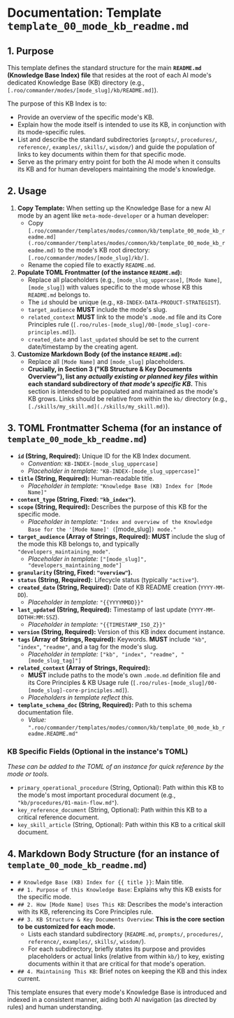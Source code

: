# Documentation: Template `template_00_mode_kb_readme.md`

## 1. Purpose

This template defines the standard structure for the main **`README.md` (Knowledge Base Index) file** that resides at the root of each AI mode's dedicated Knowledge Base (KB) directory (e.g., `[.roo/commander/modes/[mode_slug]/kb/README.md]`).

The purpose of this KB Index is to:
*   Provide an overview of the specific mode's KB.
*   Explain how the mode itself is intended to use its KB, in conjunction with its mode-specific rules.
*   List and describe the standard subdirectories (`prompts/`, `procedures/`, `reference/`, `examples/`, `skills/`, `wisdom/`) and guide the population of links to key documents within them for that specific mode.
*   Serve as the primary entry point for both the AI mode when it consults its KB and for human developers maintaining the mode's knowledge.

## 2. Usage

1.  **Copy Template:** When setting up the Knowledge Base for a new AI mode by an agent like `meta-mode-developer` or a human developer:
    *   Copy `[.roo/commander/templates/modes/common/kb/template_00_mode_kb_readme.md](.roo/commander/templates/modes/common/kb/template_00_mode_kb_readme.md)` to the mode's KB root directory: `[.roo/commander/modes/[mode_slug]/kb/]`.
    *   Rename the copied file to exactly `README.md`.
2.  **Populate TOML Frontmatter (of the instance `README.md`):**
    *   Replace all placeholders (e.g., `[mode_slug_uppercase]`, `[Mode Name]`, `[mode_slug]`) with values specific to the mode whose KB this `README.md` belongs to.
    *   The `id` should be unique (e.g., `KB-INDEX-DATA-PRODUCT-STRATEGIST`).
    *   `target_audience` **MUST** include the mode's slug.
    *   `related_context` **MUST** link to the mode's `.mode.md` file and its Core Principles rule (`[.roo/rules-[mode_slug]/00-[mode_slug]-core-principles.md]`).
    *   `created_date` and `last_updated` should be set to the current date/timestamp by the creating agent.
3.  **Customize Markdown Body (of the instance `README.md`):**
    *   Replace all `[Mode Name]` and `[mode_slug]` placeholders.
    *   **Crucially, in Section 3 ("KB Structure & Key Documents Overview"), list any *actually existing or planned key files* within each standard subdirectory of *that mode's specific KB*.** This section is intended to be populated and maintained as the mode's KB grows. Links should be relative from within the `kb/` directory (e.g., `[./skills/my_skill.md](./skills/my_skill.md)`).

## 3. TOML Frontmatter Schema (for an instance of `template_00_mode_kb_readme.md`)

*   **`id` (String, Required):** Unique ID for the KB Index document.
    *   *Convention:* `KB-INDEX-[mode_slug_uppercase]`
    *   *Placeholder in template:* `"KB-INDEX-[mode_slug_uppercase]"`
*   **`title` (String, Required):** Human-readable title.
    *   *Placeholder in template:* `"Knowledge Base (KB) Index for [Mode Name]"`
*   **`context_type` (String, Fixed: `"kb_index"`).**
*   **`scope` (String, Required):** Describes the purpose of this KB for the specific mode.
    *   *Placeholder in template:* `"Index and overview of the Knowledge Base for the '[Mode Name]' (`[mode_slug]`) mode."`
*   **`target_audience` (Array of Strings, Required):** **MUST** include the slug of the mode this KB belongs to, and typically `"developers_maintaining_mode"`.
    *   *Placeholder in template:* `["[mode_slug]", "developers_maintaining_mode"]`
*   **`granularity` (String, Fixed: `"overview"`).**
*   **`status` (String, Required):** Lifecycle status (typically `"active"`).
*   **`created_date` (String, Required):** Date of KB README creation (`YYYY-MM-DD`).
    *   *Placeholder in template:* `"{{YYYYMMDD}}"`
*   **`last_updated` (String, Required):** Timestamp of last update (`YYYY-MM-DDTHH:MM:SSZ`).
    *   *Placeholder in template:* `"{{TIMESTAMP_ISO_Z}}"`
*   **`version` (String, Required):** Version of this KB index document instance.
*   **`tags` (Array of Strings, Required):** Keywords. **MUST** include `"kb"`, `"index"`, `"readme"`, and a tag for the mode's slug.
    *   *Placeholder in template:* `["kb", "index", "readme", "[mode_slug_tag]"]`
*   **`related_context` (Array of Strings, Required):**
    *   **MUST** include paths to the mode's own `.mode.md` definition file and its Core Principles & KB Usage rule (`[.roo/rules-[mode_slug]/00-[mode_slug]-core-principles.md]`).
    *   *Placeholders in template reflect this.*
*   **`template_schema_doc` (String, Required):** Path to this schema documentation file.
    *   *Value:* `".roo/commander/templates/modes/common/kb/template_00_mode_kb_readme.README.md"`

### KB Specific Fields (Optional in the instance's TOML)
*These can be added to the TOML of an instance for quick reference by the mode or tools.*
*   `primary_operational_procedure` (String, Optional): Path within this KB to the mode's most important procedural document (e.g., `"kb/procedures/01-main-flow.md"`).
*   `key_reference_document` (String, Optional): Path within this KB to a critical reference document.
*   `key_skill_article` (String, Optional): Path within this KB to a critical skill document.

## 4. Markdown Body Structure (for an instance of `template_00_mode_kb_readme.md`)

*   `# Knowledge Base (KB) Index for {{ title }}`: Main title.
*   `## 1. Purpose of this Knowledge Base`: Explains why this KB exists for the specific mode.
*   `## 2. How [Mode Name] Uses This KB`: Describes the mode's interaction with its KB, referencing its Core Principles rule.
*   `## 3. KB Structure & Key Documents Overview`: **This is the core section to be customized for each mode.**
    *   Lists each standard subdirectory (`README.md`, `prompts/`, `procedures/`, `reference/`, `examples/`, `skills/`, `wisdom/`).
    *   For each subdirectory, briefly states its purpose and provides placeholders or actual links (relative from within `kb/`) to key, existing documents within it that are critical for that mode's operation.
*   `## 4. Maintaining This KB`: Brief notes on keeping the KB and this index current.

This template ensures that every mode's Knowledge Base is introduced and indexed in a consistent manner, aiding both AI navigation (as directed by rules) and human understanding.